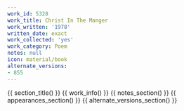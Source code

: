 ```yaml
---
work_id: 5328
work_title: Christ In The Manger
work_written: '1978'
written_date: exact
work_collected: 'yes'
work_category: Poem
notes: null
icon: material/book
alternate_versions:
- 855
---
```


{{ section_title() }}
{{ work_info() }}
{{ notes_section() }}
{{ appearances_section() }}
{{ alternate_versions_section() }}
